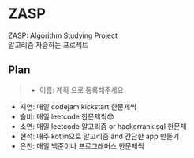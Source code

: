 # ZASP
ZASP: Algorithm Studying Project  
알고리즘 자습하는 프로젝트

## Plan
> - 이름: 계획 으로 등록해주세요

- 지연: 매일 codejam kickstart 한문제씩  
- 솔비: 매일 leetcode 한문제씩😎
- 소연: 매일 leetcode 알고리즘 or hackerrank sql 한문제
- 현석: 매주 kotlin으로 알고리즘 and 간단한 app 만들기
- 은천: 매일 백준이나 프로그래머스 한문제씩
